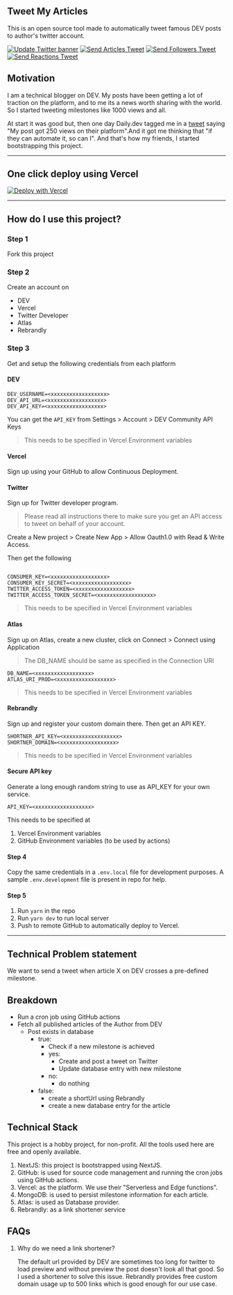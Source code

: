 ## Tweet My Articles

This is an open source tool made to automatically tweet famous DEV posts to author's twitter account.

[![Update Twitter banner](https://github.com/Anshuman71/tweet-my-articles/actions/workflows/update-twitter-banner.yml/badge.svg?branch=main)](https://github.com/Anshuman71/tweet-my-articles/actions/workflows/update-twitter-banner.yml)
[![Send Articles Tweet](https://github.com/Anshuman71/tweet-my-articles/actions/workflows/tweet-for-views.yml/badge.svg?branch=main)](https://github.com/Anshuman71/tweet-my-articles/actions/workflows/tweet-for-views.yml)
[![Send Followers Tweet](https://github.com/Anshuman71/tweet-my-articles/actions/workflows/tweet-for-followers.yml/badge.svg?branch=main)](https://github.com/Anshuman71/tweet-my-articles/actions/workflows/tweet-for-followers.yml)
[![Send Reactions Tweet](https://github.com/Anshuman71/tweet-my-articles/actions/workflows/tweet-for-reactions.yml/badge.svg?branch=main)](https://github.com/Anshuman71/tweet-my-articles/actions/workflows/tweet-for-reactions.yml)

## Motivation

I am a technical blogger on DEV. My posts have been getting a lot of traction on the platform, and to me its a news worth sharing with the world. So I started tweeting milestones like 1000 views and all.

At start it was good but, then one day Daily.dev tagged me in a [tweet](https://twitter.com/sun_anshuman/status/1483503834291126272) saying "My post got 250 views on their platform".And it got me thinking that "if they can automate it, so can I". And that's how my friends, I started bootstrapping this project.

---

## One click deploy using Vercel

[![Deploy with Vercel](https://vercel.com/button)](https://vercel.com/new/clone?repository-url=https%3A%2F%2Fgithub.com%2FAnshuman71%2Ftweet-my-articles&project-name=tweet-my-articles)

---

## How do I use this project?

### Step 1

Fork this project

### Step 2

Create an account on

- DEV
- Vercel
- Twitter Developer
- Atlas
- Rebrandly

### Step 3

Get and setup the following credentials from each platform

#### DEV

```
DEV_USERNAME=<xxxxxxxxxxxxxxxxxx>
DEV_API_URL=<xxxxxxxxxxxxxxxxxx>
DEV_API_KEY=<xxxxxxxxxxxxxxxxxx>
```

You can get the `API_KEY` from Settings > Account > DEV Community API Keys

> This needs to be specified in Vercel Environment variables

#### Vercel

Sign up using your GitHub to allow Continuous Deployment.

#### Twitter

Sign up for Twitter developer program.

> Please read all instructions there to make sure you get an API access to tweet on behalf of your account.

Create a New project > Create New App > Allow Oauth1.0 with Read & Write Access.

Then get the following

```

CONSUMER_KEY=<xxxxxxxxxxxxxxxxxx>
CONSUMER_KEY_SECRET=<xxxxxxxxxxxxxxxxxx>
TWITTER_ACCESS_TOKEN=<xxxxxxxxxxxxxxxxxx>
TWITTER_ACCESS_TOKEN_SECRET=<xxxxxxxxxxxxxxxxxx>

```

> This needs to be specified in Vercel Environment variables

#### Atlas

Sign up on Atlas, create a new cluster, click on Connect > Connect using Application

> The DB_NAME should be same as specified in the Connection URI

```
DB_NAME=<xxxxxxxxxxxxxxxxxx>
ATLAS_URI_PROD=<xxxxxxxxxxxxxxxxxx>
```

> This needs to be specified in Vercel Environment variables

#### Rebrandly

Sign up and register your custom domain there. Then get an API KEY.

```
SHORTNER_API_KEY=<xxxxxxxxxxxxxxxxxx>
SHORTNER_DOMAIN=<xxxxxxxxxxxxxxxxxx>
```

> This needs to be specified in Vercel Environment variables

#### Secure API key

Generate a long enough random string to use as API_KEY for your own service.

```
API_KEY=<xxxxxxxxxxxxxxxxxx>

```

This needs to be specified at

1. Vercel Environment variables
2. GitHub Environment variables (to be used by actions)

#### Step 4

Copy the same credentials in a `.env.local` file for development purposes. A sample `.env.development` file is present in repo for help.

#### Step 5

1. Run `yarn` in the repo
2. Run `yarn dev` to run local server
3. Push to remote GitHub to automatically deploy to Vercel.

---

## Technical Problem statement

We want to send a tweet when article X on DEV crosses a pre-defined milestone.

## Breakdown

- Run a cron job using GitHub actions
- Fetch all published articles of the Author from DEV
  - Post exists in database
    - true:
      - Check if a new milestone is achieved
      - yes:
        - Create and post a tweet on Twitter
        - Update database entry with new milestone
      - no:
        - do nothing
    - false:
      - create a shortUrl using Rebrandly
      - create a new database entry for the article

## Technical Stack

This project is a hobby project, for non-profit. All the tools used here are free and openly available.

1. NextJS: this project is bootstrapped using NextJS.
2. GitHub: is used for source code management and running the cron jobs using GitHub actions.
3. Vercel: as the platform. We use their "Serverless and Edge functions".
4. MongoDB: is used to persist milestone information for each article.
5. Atlas: is used as Database provider.
6. Rebrandly: as a link shortener service

## FAQs

1. Why do we need a link shortener?

   The default url provided by DEV are sometimes too long for twitter to load preview and without preview the post doesn't look all that good. So I used a shortener to solve this issue. Rebrandly provides free custom domain usage up to 500 links which is good enough for our use case.
